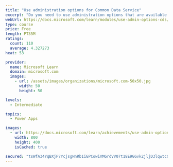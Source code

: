 ```yaml
---
title: "Use administration options for Common Data Service"
excerpt: "Do you need to use administration options that are available for Common Data Service? This module will show you how you can use solutions within Common Data Service and administer environments."
webUrl: https://docs.microsoft.com/learn/modules/use-admin-options-cds/
type: course
price: Free
length: PT35M
ratings:
  count: 110
  average: 4.327273
heat: 53

provider:
  name: Microsoft Learn
  domain: microsoft.com
  images:
    - url: /assets/images/organizations/microsoft.com-50x50.jpg
      width: 50
      height: 50

levels:
  - Intermediate

topics:
  - Power Apps

images:
  - url: https://docs.microsoft.com/learn/achievements/use-admin-options-cds-social.png
    width: 800
    height: 400
    isCached: true

secured: "tsWfA34YqBXjP7YcjsgHnRb1iGPCowiVMGrdVV07t18E9GGvk2jljD3lqwtcOgRXVQmEs9t4dVyUpO+GxSmmqLUnFyNvJ5Y7op7Rqa4x2g3h7rRgvDP+wE3bx7UC4ixi3IC38s7w++yzImLFXNTor9Y/024CCQSbyTanaKSvi0E+vwxx/GVWDlP5rZo55Bdl71IMqr1kc+S9cXHYJYeIG2JLQvtyIRtGQvTaEszMbAMPUQqgs8lvGFsP5TswrWJgCYSLP8PaCJXRKlupGH0q6iBB5QNoOs5R9wJklNko67qVeBpg9pu0b81uX6pGabBLNtBnsPF5pXTT+MN+5jjIt8sCCkWHf8ARHdeQICB1xnTvruJhi1YbBwkRJ2At/hSkrD5fh56UO4MRZUTExEMMFg==;qiMNQapPRzR8BoPS3EvtfA=="
---
```


